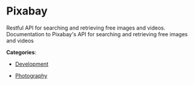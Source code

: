 # Pixabay


Restful API for searching and retrieving free images and videos. Documentation to Pixabay's API for searching and retrieving free images and videos



**Categories**:

- [Development](https://github.com/apis-list/apis-list#development)

- [Photography](https://github.com/apis-list/apis-list#photography)



